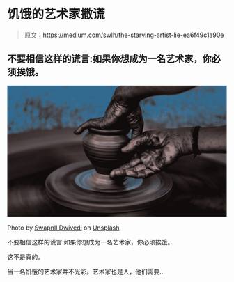 # 饥饿的艺术家撒谎

> 原文：<https://medium.com/swlh/the-starving-artist-lie-ea6f49c1a90e>

## 不要相信这样的谎言:如果你想成为一名艺术家，你必须挨饿。

![](img/089436f7ea6023026589f41ec2fcac74.png)

Photo by [SwapnIl Dwivedi](https://unsplash.com/@momentance?utm_source=medium&utm_medium=referral) on [Unsplash](https://unsplash.com?utm_source=medium&utm_medium=referral)

不要相信这样的谎言:如果你想成为一名艺术家，你必须挨饿。

这不是真的。

当一名饥饿的艺术家并不光彩。艺术家也是人，他们需要…